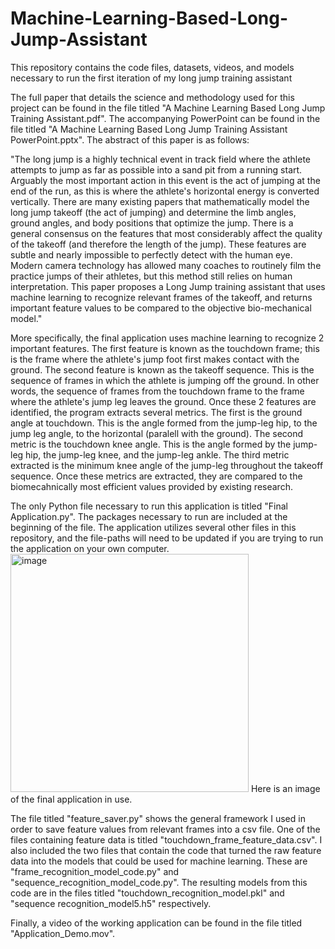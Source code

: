 # Machine-Learning-Based-Long-Jump-Assistant
This repository contains the code files, datasets, videos, and models necessary to run the first iteration of my long jump training assistant

The full paper that details the science and methodology used for this project can be found in the file titled "A Machine Learning Based Long Jump Training Assistant.pdf". The accompanying PowerPoint can be found in the file titled "A Machine Learning Based Long Jump Training Assistant PowerPoint.pptx". The abstract of this paper is as follows:

"The long jump is a highly technical event in track field where the athlete attempts to jump as far
as possible into a sand pit from a running start. Arguably the most important action in this event
is the act of jumping at the end of the run, as this is where the athlete's horizontal energy is
converted vertically. There are many existing papers that mathematically model the long jump
takeoff (the act of jumping) and determine the limb angles, ground angles, and body positions
that optimize the jump. There is a general consensus on the features that most considerably affect
the quality of the takeoff (and therefore the length of the jump). These features are subtle and
nearly impossible to perfectly detect with the human eye. Modern camera technology has
allowed many coaches to routinely film the practice jumps of their athletes, but this method still
relies on human interpretation. This paper proposes a Long Jump training assistant that uses
machine learning to recognize relevant frames of the takeoff, and returns important feature
values to be compared to the objective bio-mechanical model."

More specifically, the final application uses machine learning to recognize 2 important features. The first feature is known as the touchdown frame; this is the frame where the athlete's jump foot first makes contact with the ground. The second feature is known as the takeoff sequence. This is the sequence of frames in which the athlete is jumping off the ground. In other words, the sequence of frames from the touchdown frame to the frame where the athlete's jump leg leaves the ground. Once these 2 features are identified, the program extracts several metrics. The first is the ground angle at touchdown. This is the angle formed from the jump-leg hip, to the jump leg angle, to the horizontal (paralell with the ground). The second metric is the touchdown knee angle. This is the angle formed by the jump-leg hip, the jump-leg knee, and the jump-leg ankle. The third metric extracted is the minimum knee angle of the jump-leg throughout the takeoff sequence. Once these metrics are extracted, they are compared to the biomecahnically most efficient values provided by existing research.

The only Python file necessary to run this application is titled "Final Application.py". The packages necessary to run are included at the beginning of the file. The application utilizes several other files in this repository, and the file-paths will need to be updated if you are trying to run the application on your own computer. <img width="381" alt="image" src="https://github.com/Sobotage/Machine-Learning-Based-Long-Jump-Assistant/assets/110847448/2a5cad82-41b3-4f7a-a4c9-a8eef6e21b9f">
Here is an image of the final application in use.

The file titled "feature_saver.py" shows the general framework I used in order to save feature values from relevant frames into a csv file. One of the files containing feature data is titled "touchdown_frame_feature_data.csv". I also included the two files that contain the code that turned the raw feature data into the models that could be used for machine learning. These are "frame_recognition_model_code.py" and "sequence_recognition_model_code.py". The resulting models from this code are in the files titled "touchdown_recognition_model.pkl" and "sequence recognition_model5.h5" respectively.

Finally, a video of the working application can be found in the file titled "Application_Demo.mov".


